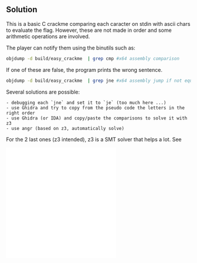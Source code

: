 ## Solution

This is a basic C crackme comparing each caracter on stdin with ascii chars to evaluate the flag.
However, these are not made in order and some arithmetic operations are involved.

The player can notify them using the binutils such as:

```bash
objdump -d build/easy_crackme  | grep cmp #x64 assembly comparison
```

If one of these are false, the program prints the wrong sentence.

```bash
objdump -d build/easy_crackme  | grep jne #x64 assembly jump if not equal
```

Several solutions are possible:

	- debugging each `jne` and set it to `je` (too much here ...)
	- use Ghidra and try to copy from the pseudo code the letters in the right order
	- use Ghidra (or IDA) and copy/paste the comparisons to solve it with z3
	- use angr (based on z3, automatically solve)
	
For the 2 last ones (z3 intended), z3 is a SMT solver that helps a lot.
See

![solve_z3.py](./solve_z3.py)
![solve_angr.py](./solve_angr.py)

